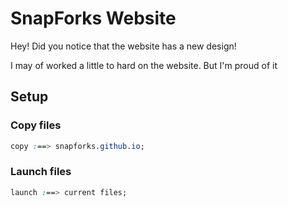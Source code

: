 # SnapForks Website
Hey! Did you notice that the website has a new design!

I may of worked a little to hard on the website. But I'm proud of it
## Setup
### Copy files
```css
copy :==> snapforks.github.io;
```
### Launch files
```css
launch :==> current files;
```
